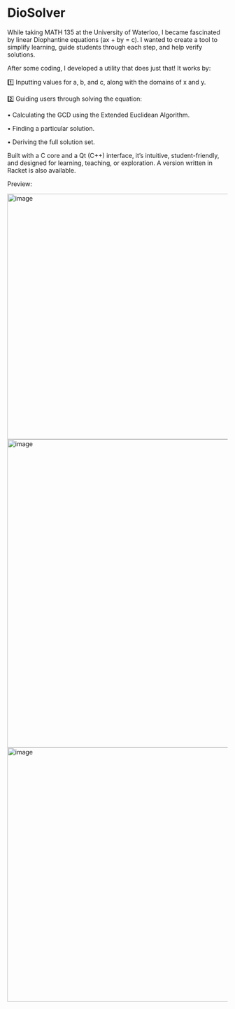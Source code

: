 # DioSolver

While taking MATH 135 at the University of Waterloo, I became fascinated by linear Diophantine equations (ax + by = c). I wanted to create a tool to simplify learning, guide students through each step, and help verify solutions.

After some coding, I developed a utility that does just that! It works by:

1️⃣ Inputting values for a, b, and c, along with the domains of x and y.

2️⃣ Guiding users through solving the equation:

• Calculating the GCD using the Extended Euclidean Algorithm.

• Finding a particular solution.

• Deriving the full solution set.

Built with a C core and a Qt (C++) interface, it’s intuitive, student-friendly, and designed for learning, teaching, or exploration. A version written in Racket is also available.

Preview:

<img width="562" alt="image" src="https://github.com/user-attachments/assets/c6a2c811-1d09-4432-bb06-489fd0c614b5" />

<img width="705" alt="image" src="https://github.com/user-attachments/assets/ef109be4-5172-4769-90f7-fd7bbf39e95f" />

<img width="582" alt="image" src="https://github.com/user-attachments/assets/2df794c0-ddb3-48b0-9dd5-bdba0a1f8ab0" />

